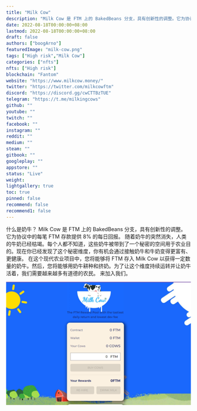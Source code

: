 ```yaml
---
title: "Milk Cow"
description: "Milk Cow 是 FTM 上的 BakedBeans 分支，具有创新性的调整。它为协议中的每笔 FTM 存款提供 8% 的每日回报和 14% 的推荐奖励."
date: 2022-08-18T00:00:00+08:00
lastmod: 2022-08-18T00:00:00+08:00
draft: false
authors: ["boogArno"]
featuredImage: "milk-cow.png"
tags: ["High risk","Milk Cow"]
categories: ["nfts"]
nfts: ["High risk"]
blockchain: "Fantom"
website: "https://www.milkcow.money/"
twitter: "https://twitter.com/milkcowftm"
discord: "https://discord.gg/cwCTTBzTUE"
telegram: "https://t.me/milkingcows"
github: ""
youtube: ""
twitch: ""
facebook: ""
instagram: ""
reddit: ""
medium: ""
steam: ""
gitbook: ""
googleplay: ""
appstore: ""
status: "Live"
weight: 
lightgallery: true
toc: true
pinned: false
recommend: false
recommend1: false
---
```

什么是奶牛？
Milk Cow 是 FTM 上的 BakedBeans 分支，具有创新性的调整。它为协议中的每笔 FTM 存款提供 8% 的每日回报。
随着奶牛的突然消失，人类的牛奶已经枯竭。每个人都不知道，这些奶牛被带到了一个秘密的空间用于农业目的。现在你已经发现了这个秘密维度，你有机会通过接触奶牛和牛奶变得更富有、更健康。
在这个现代农业项目中，您将能够将 FTM 存入 Milk Cow 以获得一定数量的奶牛。然后，您将能够用奶牛耕种和挤奶。为了让这个维度持续运转并让奶牛活着，我们需要越来越多有道德的农民。
来加入我们。

![milkcow-dapp-defi-fantom-image1_34cdfe64bdef54cf68eca72c3e8aa39b](milkcow-dapp-defi-fantom-image1_34cdfe64bdef54cf68eca72c3e8aa39b.png)